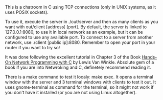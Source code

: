 This is a chatroom in C using TCP connections (only in UNIX systems, as it uses POSIX sockets).

To use it, execute the server in ./out/server and then as many clients as you want with out/client \[address\] \[port\].
By default, the server is linked to 127.0.0.1:8080, to use it in local network as an example, but it can be configured to use any available port.
To connect to a server from another network, use ./client \[public ip\]:8080. Remember to open your port in your router if you want to try so!

It was done following the excellent tutorial in Chapter 3 of the Book [Hands-On Network Programming with C](https://www.amazon.com/exec/obidos/ASIN/1789349869/aoeu-20) by Lewis Van Winkle. Absolute gem of a book if you are into Netwroking and C, definetely recommend reading it. 

There is a make command to test it localy: make exec. It opens a terminal window with the server and 3 terminal windows with clients to test it out. It uses gnome-terminal as command for the terminal, so it might not work if you don't have it installed (or you are not using Linux altogether).
